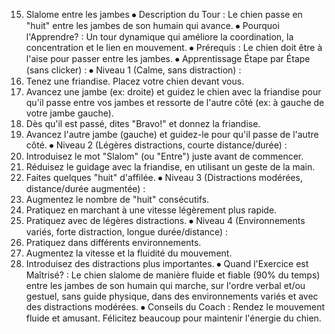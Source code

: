 15. Slalome entre les jambes
⦁ Description du Tour : Le chien passe en "huit" entre les jambes de son humain qui avance.
⦁ Pourquoi l'Apprendre? : Un tour dynamique qui améliore la coordination, la concentration et le lien en mouvement.
⦁ Prérequis : Le chien doit être à l'aise pour passer entre les jambes.
⦁ Apprentissage Étape par Étape (sans clicker) :
⦁ Niveau 1 (Calme, sans distraction) :
1. Tenez une friandise. Placez votre chien devant vous.
2. Avancez une jambe (ex: droite) et guidez le chien avec la friandise pour qu'il passe entre vos jambes et ressorte de l'autre côté (ex: à gauche de votre jambe gauche).
3. Dès qu'il est passé, dites "Bravo!" et donnez la friandise.
4. Avancez l'autre jambe (gauche) et guidez-le pour qu'il passe de l'autre côté.
⦁ Niveau 2 (Légères distractions, courte distance/durée) :
1. Introduisez le mot "Slalom" (ou "Entre") juste avant de commencer.
2. Réduisez le guidage avec la friandise, en utilisant un geste de la main.
3. Faites quelques "huit" d'affilée.
⦁ Niveau 3 (Distractions modérées, distance/durée augmentée) :
1. Augmentez le nombre de "huit" consécutifs.
2. Pratiquez en marchant à une vitesse légèrement plus rapide.
3. Pratiquez avec de légères distractions.
⦁ Niveau 4 (Environnements variés, forte distraction, longue durée/distance) :
1. Pratiquez dans différents environnements.
2. Augmentez la vitesse et la fluidité du mouvement.
3. Introduisez des distractions plus importantes.
⦁ Quand l'Exercice est Maîtrisé? : Le chien slalome de manière fluide et fiable (90% du temps) entre les jambes de son humain qui marche, sur l'ordre verbal et/ou gestuel, sans guide physique, dans des environnements variés et avec des distractions modérées.
⦁ Conseils du Coach : Rendez le mouvement fluide et amusant. Félicitez beaucoup pour maintenir l'énergie du chien. 